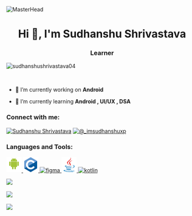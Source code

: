 ![MasterHead](https://www.canva.com/design/DAFer3ZuhWM/yhpDwyAHPUOmm0S2VwwuUQ/edit?utm_content=DAFer3ZuhWM&utm_campaign=designshare&utm_medium=link2&utm_source=sharebutton)

<h1 align="center">Hi 👋, I'm Sudhanshu Shrivastava</h1>
<h3 align="center">Learner</h3>

<p align="left"> <img src="https://komarev.com/ghpvc/?username=sudhanshushrivastava04&label=Profile%20views&color=0e75b6&style=flat" alt="sudhanshushrivastava04" /> </p>

<p align="left"> <a href="https://twitter.com/" target="blank"><img src="https://img.shields.io/twitter/follow/?logo=twitter&style=for-the-badge" alt="" /></a> </p>

- 🔭 I’m currently working on **Android**

- 🌱 I’m currently learning **Android , UI/UX , DSA**

<h3 align="left">Connect with me:</h3>
<p align="left">
<a href="https://linkedin.com/in/sudhanshu-shrivastava-88853b246" target="blank"><img align="center" src="https://raw.githubusercontent.com/rahuldkjain/github-profile-readme-generator/master/src/images/icons/Social/linked-in-alt.svg" alt="Sudhanshu Shrivastava" height="30" width="40" /></a>
<a href="https://instagram.com/_imsudhanshuxp" target="blank"><img align="center" src="https://raw.githubusercontent.com/rahuldkjain/github-profile-readme-generator/master/src/images/icons/Social/instagram.svg" alt="@_imsudhanshuxp" height="30" width="40" /></a>
</p>

<h3 align="left">Languages and Tools:</h3>
<p align="left"> <a href="https://developer.android.com" target="_blank" rel="noreferrer"> <img src="https://raw.githubusercontent.com/devicons/devicon/master/icons/android/android-original-wordmark.svg" alt="android" width="40" height="40"/> </a> <a href="https://www.cprogramming.com/" target="_blank" rel="noreferrer"> <img src="https://raw.githubusercontent.com/devicons/devicon/master/icons/c/c-original.svg" alt="c" width="40" height="40"/> </a> <a href="https://www.figma.com/" target="_blank" rel="noreferrer"> <img src="https://www.vectorlogo.zone/logos/figma/figma-icon.svg" alt="figma" width="40" height="40"/> </a> <a href="https://www.java.com" target="_blank" rel="noreferrer"> <img src="https://raw.githubusercontent.com/devicons/devicon/master/icons/java/java-original.svg" alt="java" width="40" height="40"/> </a> <a href="https://kotlinlang.org" target="_blank" rel="noreferrer"> <img src="https://www.vectorlogo.zone/logos/kotlinlang/kotlinlang-icon.svg" alt="kotlin" width="40" height="40"/> </a> </p>

![](https://github-readme-stats.vercel.app/api?username=sudhanshushrivastava04&show_icons=true&theme=vue-dark&locale=en)


![](https://github-readme-stats.vercel.app/api/top-langs/?username=sudhanshushrivastava04&layout=compact&theme=vue-dark&locale=en )


![](https://github-readme-streak-stats.herokuapp.com/?user=sudhanshushrivastava04&theme=dark&theme=vue-dark)
